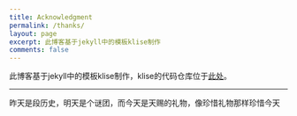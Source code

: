 ```yaml
---
title: Acknowledgment
permalink: /thanks/
layout: page
excerpt: 此博客基于jekyll中的模板klise制作
comments: false
---
```


此博客基于jekyll中的模板klise制作，klise的代码仓库位于[此处](https://github.com/piharpi/jekyll-klise)。

<hr>

昨天是段历史，明天是个谜团，而今天是天赐的礼物，像珍惜礼物那样珍惜今天
